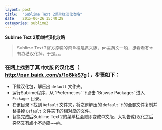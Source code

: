 ```yaml
---
layout: post
title:  "Sublime Text 2菜单栏汉化攻略"
date:   2015-06-26 15:40:28
categories: sublime2
---
```



**Sublime Text 2菜单栏汉化攻略**


> Sublime Text 2官方原装的菜单栏是英文版，po主英文一般，想看看有木有办法汉化掉，于是。。。

### 在网上找到了其 `中文版` 的汉化包（ http://pan.baidu.com/s/1o6kkS7g ），步骤如下：
* 下载汉化包，解压出 `default` 文件夹。
* 运行Sublime程序，从 'Preferneces' 下点击 'Browse Packages' 进入 `Packages` 目录。
* 在该目录下找到 `Default` 文件夹，将之前解压的 `default` 下的全部文件复制并替换掉 `Default` 文件夹下的相对应的文件。
* 替换完成后Sublime Text 2的菜单栏会随即变成中文版，大功告成(汉化之后突然又有点小不适应~~#)。
